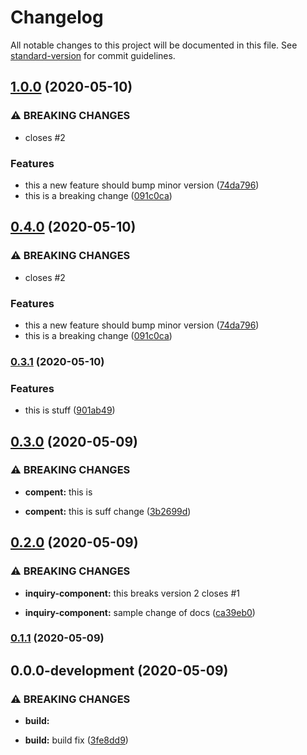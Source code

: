 # Changelog

All notable changes to this project will be documented in this file. See [standard-version](https://github.com/conventional-changelog/standard-version) for commit guidelines.

## [1.0.0](https://github.com/devansvd/sample/compare/v0.3.1...v1.0.0) (2020-05-10)


### ⚠ BREAKING CHANGES

* closes #2

### Features

* this a new feature should bump minor version ([74da796](https://github.com/devansvd/sample/commit/74da79663e521bc18bdf5b8a133092ab6793cbda))
* this is a breaking change ([091c0ca](https://github.com/devansvd/sample/commit/091c0ca747d4cc21c0300005c38ac5fd52a2acbc))

## [0.4.0](https://github.com/devansvd/sample/compare/v0.3.1...v0.4.0) (2020-05-10)


### ⚠ BREAKING CHANGES

* closes #2

### Features

* this a new feature should bump minor version ([74da796](https://github.com/devansvd/sample/commit/74da79663e521bc18bdf5b8a133092ab6793cbda))
* this is a breaking change ([091c0ca](https://github.com/devansvd/sample/commit/091c0ca747d4cc21c0300005c38ac5fd52a2acbc))

### [0.3.1](https://github.com/devansvd/sample/compare/v0.3.0...v0.3.1) (2020-05-10)


### Features

* this is stuff ([901ab49](https://github.com/devansvd/sample/commit/901ab49de84e1cc1cd42e70d7b5e17cd810ea8f6))

## [0.3.0](https://github.com/devansvd/sample/compare/v0.2.0...v0.3.0) (2020-05-09)


### ⚠ BREAKING CHANGES

* **compent:** this is

* **compent:** this is suff change ([3b2699d](https://github.com/devansvd/sample/commit/3b2699de04eea0efbbd9b77618678da0be3c75e3))

## [0.2.0](https://github.com/devansvd/sample/compare/v0.1.1...v0.2.0) (2020-05-09)


### ⚠ BREAKING CHANGES

* **inquiry-component:** this breaks version 2 closes #1

* **inquiry-component:** sample change of docs ([ca39eb0](https://github.com/devansvd/sample/commit/ca39eb0a19953111f5b464f8a75dc12f2193fbb6))

### [0.1.1](https://github.com/devansvd/sample/compare/v0.0.0-development...v0.1.1) (2020-05-09)

## 0.0.0-development (2020-05-09)


### ⚠ BREAKING CHANGES

* **build:** 

* **build:** build fix ([3fe8dd9](https://github.com/devansvd/sample/commit/3fe8dd909871ea1973c5a9bd1025c1ef41f75032))
